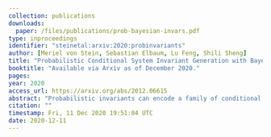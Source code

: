 ```yaml
---
collection: publications
downloads:
  paper: /files/publications/prob-bayesian-invars.pdf
type: inproceedings
identifier: "steinetal:arxiv:2020:probinvariants"
author: [Meriel von Stein, Sebastian Elbaum, Lu Feng, Shili Sheng]
title: "Probabilistic Conditional System Invariant Generation with Bayesian Inference"
booktitle: "Available via Arxiv as of December 2020."
pages: 
year: 2020
access_url: https://arxiv.org/abs/2012.06615
abstract: "Probabilistic invariants can encode a family of conditional patterns, are generated using Bayesian inference to leverage observed trace data against priors gleaned from previous experience and expert knowledge, and are ranked based on their surprise value and information content. Our studies on two semi-autonomous mobile robotic systems show how the proposed approach is able to generate valuable and previously hidden stateful invariants."
citation: ""
timestamp: Fri, 11 Dec 2020 19:51:04 UTC
date: 2020-12-11
---
```

